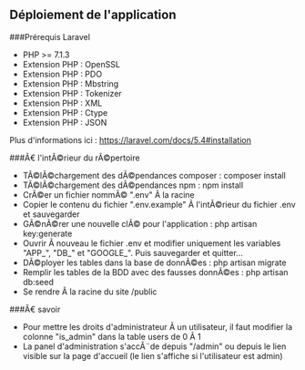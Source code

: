 ## Déploiement de l'application

###Prérequis Laravel
* PHP >= 7.1.3
* Extension PHP : OpenSSL
* Extension PHP : PDO
* Extension PHP : Mbstring
* Extension PHP : Tokenizer
* Extension PHP : XML
* Extension PHP : Ctype
* Extension PHP : JSON

Plus d'informations ici : https://laravel.com/docs/5.4#installation

###Ã€ l'intÃ©rieur du rÃ©pertoire

* TÃ©lÃ©chargement des dÃ©pendances composer : composer install
* TÃ©lÃ©chargement des dÃ©pendances npm : npm install
* CrÃ©er un fichier nommÃ© ".env" Ã  la racine
* Copier le contenu du fichier ".env.example" Ã  l'intÃ©rieur du fichier .env et sauvegarder
* GÃ©nÃ©rer une nouvelle clÃ© pour l'application : php artisan key:generate
* Ouvrir Ã  nouveau le fichier .env et modifier uniquement les variables "APP_", "DB_" et "GOOGLE_". Puis sauvegarder et quitter...
* DÃ©ployer les tables dans la base de donnÃ©es : php artisan migrate
* Remplir les tables de la BDD avec des fausses donnÃ©es : php artisan db:seed
* Se rendre Ã  la racine du site /public

###Ã€ savoir
* Pour mettre les droits d'administrateur Ã  un utilisateur, il faut modifier la colonne "is_admin" dans la table users de 0 Ã  1
* La panel d'administration s'accÃ¨de depuis "/admin" ou depuis le lien visible sur la page d'accueil (le lien s'affiche si l'utilisateur est admin)